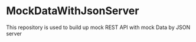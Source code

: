 # MockDataWithJsonServer
This repository is used to build up mock REST API with mock Data by JSON server
